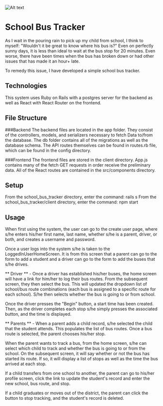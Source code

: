 ![Alt text](/client/src/bus_image.jpeg "a title")

# School Bus Tracker
As I wait in the pouring rain to pick up my child from school, I think to myself: "Wouldn't it be great to know where his bus is?" Even on perfectly sunny days, it is less than ideal to wait at the bus stop for 20 minutes. Even worse, there have been times when the bus has broken down or had other issues that has made it an hour+ late. 

To remedy this issue, I have developed a simple school bus tracker.

## Technologies
This system uses Ruby on Rails with a postgres server for the backend as well as React with React Router on the frontend.

## File Structure
###Backend
The backend files are located in the app folder. They consist of the controllers, models, and serializers necessary to fetch Data to/from the database. 
The db folder contains all of the migrations as well as the database schema.
The API routes themselves can be found in routes.rb file, which can be found in the config directory.

###Frontend
The frontend files are stored in the client directory.
App.js contains many of the fetch GET requests in order receive the preliminary data.
All of the React routes are contained in the src/components directory.
    
## Setup
From the school_bus_tracker directory, enter the command: rails s
From the school_bus_tracker/client directory, enter the command: npm start


## Usage
When first using the system, the user can go to the create user page, where s/he enters his/her first name, last name, whether s/he is a parent, driver, or both, and creates a username and password.

Once a user logs into the system s/he is taken to the LoggedInUserHomeScreen. It is from this screen that a parent can go to the form to add a student and a driver can go to the form to add the buses that s/he drives.

** Driver ** - Once a driver has established his/her buses, the home screen will have a link for him/her to log their bus routes. From the subsequent screen, they then select the bus. This will updated the dropdown list of school/bus route combinations (each bus is assigned to a specific route for each school). S/he then selects whether the bus is going to or from school. 

Once the driver presses the "Begin" button, a start time has been created. Then, as the driver completes each stop s/he simply presses the associated button, and the time is displayed.

** Parents ** - When a parent adds a child record, s/he selected the child that the student attends. This populates the list of bus routes. Once a bus route is selected, the parent chooses his/her stop.

When the parent wants to track a bus, from the home screen, s/he can select which child to track and whether the bus is going to or from the school. On the subsequent screen, it will say whether or not the bus has started its route. If so, it will display a list of stops as well as the time the bus arrived at each stop.

If a child transfers from one school to another, the parent can go to his/her profile screen, click the link to update the student's record and enter the new school, bus route, and stop.

If a child graduates or moves out of the district, the parent can click the button to stop tracking, and the student's record is deleted.